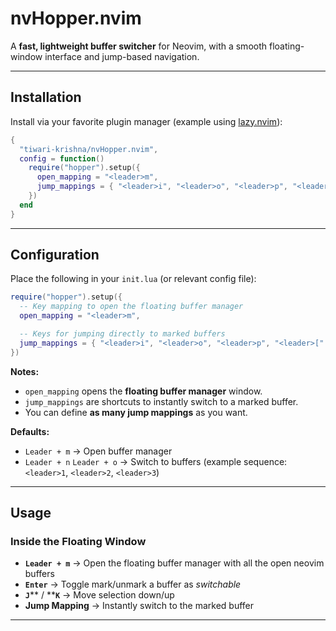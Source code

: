 # nvHopper.nvim

A **fast, lightweight buffer switcher** for Neovim, with a smooth floating-window interface and jump-based navigation.

---

## Installation

Install via your favorite plugin manager (example using [lazy.nvim](https://github.com/folke/lazy.nvim)):

```lua
{
  "tiwari-krishna/nvHopper.nvim",
  config = function()
    require("hopper").setup({
      open_mapping = "<leader>m",
      jump_mappings = { "<leader>i", "<leader>o", "<leader>p", "<leader>[" },
    })
  end
}
```

---

## Configuration

Place the following in your `init.lua` (or relevant config file):

```lua
require("hopper").setup({
  -- Key mapping to open the floating buffer manager
  open_mapping = "<leader>m",

  -- Keys for jumping directly to marked buffers
  jump_mappings = { "<leader>i", "<leader>o", "<leader>p", "<leader>[" },
})
```

**Notes:**

- `open_mapping` opens the **floating buffer manager** window.
- `jump_mappings` are shortcuts to instantly switch to a marked buffer.
- You can define **as many jump mappings** as you want.

**Defaults:**

- `Leader + m` → Open buffer manager
- `Leader + n` `Leader + o` → Switch to buffers (example sequence: `<leader>1`, `<leader>2`, `<leader>3`)

---

## Usage

### Inside the Floating Window

- **`Leader + m`** → Open the floating buffer manager with all the open neovim buffers
- **`Enter`** → Toggle mark/unmark a buffer as _switchable_
- **`J`**\*\* / \*\***`K`** → Move selection down/up
- **Jump Mapping** → Instantly switch to the marked buffer

---
